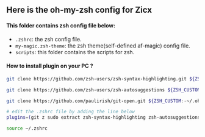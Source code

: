 ## Here is the oh-my-zsh config for Zicx

#### This folder contains zsh config file below:
- `.zshrc`: the zsh config file.
- `my-magic.zsh-theme`: the zsh theme(self-defined af-magic) config file.
- `scripts`: this folder contains the scripts for zsh.

#### How to install plugin on your PC ?
```bash
git clone https://github.com/zsh-users/zsh-syntax-highlighting.git ${ZSH_CUSTOM:-~/.oh-my-zsh/custom}/plugins/zsh-syntax-highlighting

git clone https://github.com/zsh-users/zsh-autosuggestions ${ZSH_CUSTOM:-~/.oh-my-zsh/custom}/plugins/zsh-autosuggestions

git clone https://github.com/paulirish/git-open.git ${ZSH_CUSTOM:-~/.oh-my-zsh/custom}/plugins/git-open

# edit the .zshrc file by adding the line below
plugins=(git z sudo extract zsh-syntax-highlighting zsh-autosuggestions git-open)

source ~/.zshrc
```
